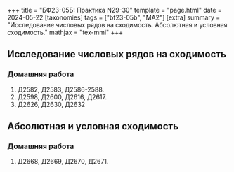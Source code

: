 +++
title = "БФ23-05Б: Практика N29-30"
template = "page.html"
date = 2024-05-22
[taxonomies]
tags = ["bf23-05b", "MA2"]
[extra]
summary = "Исследование числовых рядов на сходимость. Абсолютная и условная сходимость."
mathjax = "tex-mml"
+++

<!-- more -->

## Исследование числовых рядов на сходимость

### Домашняя работа
1. Д2582, Д2583, Д2586-2588.
2. Д2598, Д2600, Д2616, Д2617.
3. Д2626, Д2630, Д2632

## Абсолютная и условная сходимость

### Домашняя работа
1. Д2668, Д2669, Д2670, Д2671.
